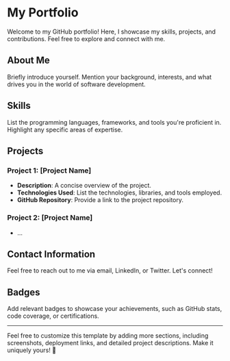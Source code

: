# My Portfolio

Welcome to my GitHub portfolio! Here, I showcase my skills, projects, and contributions. Feel free to explore and connect with me.

## About Me

Briefly introduce yourself. Mention your background, interests, and what drives you in the world of software development.

## Skills

List the programming languages, frameworks, and tools you're proficient in. Highlight any specific areas of expertise.

## Projects

### Project 1: [Project Name]

- **Description**: A concise overview of the project.
- **Technologies Used**: List the technologies, libraries, and tools employed.
- **GitHub Repository**: Provide a link to the project repository.

### Project 2: [Project Name]

- ...

## Contact Information

Feel free to reach out to me via email, LinkedIn, or Twitter. Let's connect!

## Badges

Add relevant badges to showcase your achievements, such as GitHub stats, code coverage, or certifications.

---

Feel free to customize this template by adding more sections, including screenshots, deployment links, and detailed project descriptions. Make it uniquely yours! 🚀
